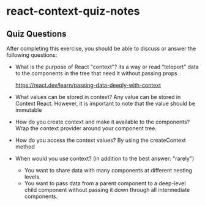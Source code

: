 # react-context-quiz-notes

## Quiz Questions

After completing this exercise, you should be able to discuss or answer the following questions:

- What is the purpose of React "context"?
  its a way or read “teleport” data to the components in the tree that need it without passing props

  https://react.dev/learn/passing-data-deeply-with-context

- What values can be stored in context?
  Any value can be stored in Context React. However, it is important to note that the value should be immutable

- How do you create context and make it available to the components?
  Wrap the context provider around your component tree.

- How do you access the context values?
  By using the createContext method

- When would you use context? (in addition to the best answer: "rarely")
  - You want to share data with many components at different nesting levels.
  - You want to pass data from a parent component to a deep-level child component without passing it down through all intermediate components.
